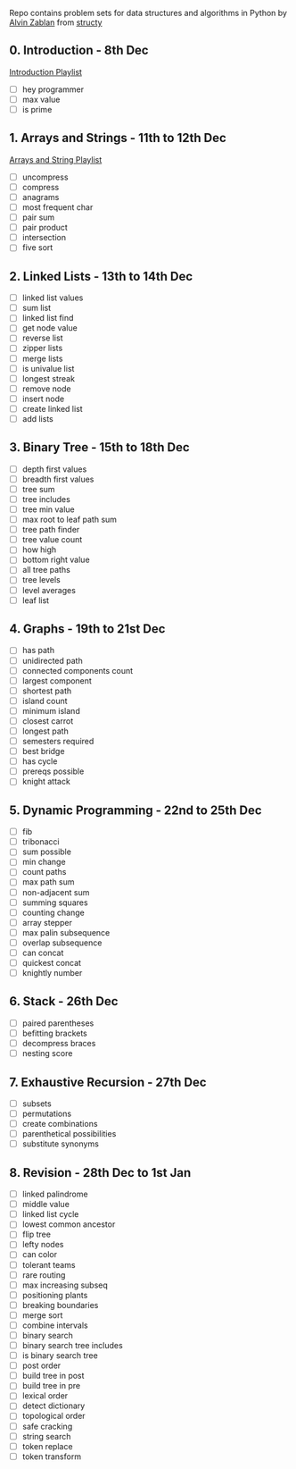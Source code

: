 Repo contains problem sets for data structures and algorithms in Python by [Alvin Zablan](https://github.com/alvin-the-programmer) from [structy](https://www.structy.net/)

## 0. Introduction - 8th Dec
[Introduction Playlist](https://www.dropbox.com/scl/fo/0ewzk5jmx4tez2yw8q2lk/h?rlkey=mborcki8liattttex3kfgv1do&dl=0)
- [ ] hey programmer
- [ ] max value
- [ ] is prime

## 1. Arrays and Strings - 11th to 12th Dec
[Arrays and String Playlist](https://www.dropbox.com/scl/fo/8wmxb5z9muihkw919ev9p/h?rlkey=ocwppsnl19zwdxaky8va312qs&dl=0)
- [ ] uncompress
- [ ] compress
- [ ] anagrams
- [ ] most frequent char
- [ ] pair sum
- [ ] pair product
- [ ] intersection
- [ ] five sort

## 2. Linked Lists - 13th to 14th Dec
- [ ] linked list values
- [ ] sum list
- [ ] linked list find
- [ ] get node value
- [ ] reverse list
- [ ] zipper lists
- [ ] merge lists
- [ ] is univalue list
- [ ] longest streak
- [ ] remove node
- [ ] insert node
- [ ] create linked list
- [ ] add lists

## 3. Binary Tree - 15th to 18th Dec
- [ ] depth first values
- [ ] breadth first values
- [ ] tree sum
- [ ] tree includes
- [ ] tree min value
- [ ] max root to leaf path sum
- [ ] tree path finder
- [ ] tree value count
- [ ] how high
- [ ] bottom right value
- [ ] all tree paths
- [ ] tree levels
- [ ] level averages
- [ ] leaf list

## 4. Graphs - 19th to 21st Dec
- [ ] has path
- [ ] unidirected path
- [ ] connected components count
- [ ] largest component
- [ ] shortest path
- [ ] island count
- [ ] minimum island
- [ ] closest carrot
- [ ] longest path
- [ ] semesters required
- [ ] best bridge
- [ ] has cycle
- [ ] prereqs possible
- [ ] knight attack

## 5. Dynamic Programming - 22nd to 25th Dec
- [ ] fib
- [ ] tribonacci
- [ ] sum possible
- [ ] min change
- [ ] count paths
- [ ] max path sum
- [ ] non-adjacent sum
- [ ] summing squares
- [ ] counting change
- [ ] array stepper
- [ ] max palin subsequence
- [ ] overlap subsequence
- [ ] can concat
- [ ] quickest concat
- [ ] knightly number

## 6. Stack - 26th Dec
- [ ] paired parentheses
- [ ] befitting brackets
- [ ] decompress braces
- [ ] nesting score

## 7. Exhaustive Recursion - 27th Dec
- [ ] subsets
- [ ] permutations
- [ ] create combinations
- [ ] parenthetical possibilities
- [ ] substitute synonyms

## 8. Revision - 28th Dec to 1st Jan
- [ ] linked palindrome
- [ ] middle value
- [ ] linked list cycle
- [ ] lowest common ancestor
- [ ] flip tree
- [ ] lefty nodes
- [ ] can color
- [ ] tolerant teams
- [ ] rare routing
- [ ] max increasing subseq
- [ ] positioning plants
- [ ] breaking boundaries
- [ ] merge sort
- [ ] combine intervals
- [ ] binary search
- [ ] binary search tree includes
- [ ] is binary search tree
- [ ] post order
- [ ] build tree in post
- [ ] build tree in pre
- [ ] lexical order
- [ ] detect dictionary
- [ ] topological order
- [ ] safe cracking
- [ ] string search
- [ ] token replace
- [ ] token transform